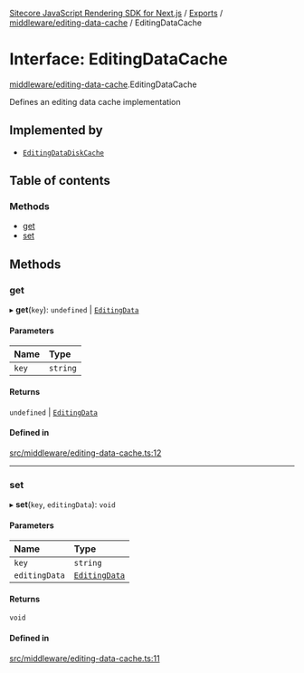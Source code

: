 [Sitecore JavaScript Rendering SDK for Next.js](../README.md) / [Exports](../modules.md) / [middleware/editing-data-cache](../modules/middleware_editing_data_cache.md) / EditingDataCache

# Interface: EditingDataCache

[middleware/editing-data-cache](../modules/middleware_editing_data_cache.md).EditingDataCache

Defines an editing data cache implementation

## Implemented by

- [`EditingDataDiskCache`](../classes/middleware_editing_data_cache.EditingDataDiskCache.md)

## Table of contents

### Methods

- [get](middleware_editing_data_cache.EditingDataCache.md#get)
- [set](middleware_editing_data_cache.EditingDataCache.md#set)

## Methods

### get

▸ **get**(`key`): `undefined` \| [`EditingData`](../modules/sharedTypes_editing_data.md#editingdata)

#### Parameters

| Name | Type |
| :------ | :------ |
| `key` | `string` |

#### Returns

`undefined` \| [`EditingData`](../modules/sharedTypes_editing_data.md#editingdata)

#### Defined in

[src/middleware/editing-data-cache.ts:12](https://github.com/Sitecore/jss/blob/8c00be96/packages/sitecore-jss-nextjs/src/middleware/editing-data-cache.ts#L12)

___

### set

▸ **set**(`key`, `editingData`): `void`

#### Parameters

| Name | Type |
| :------ | :------ |
| `key` | `string` |
| `editingData` | [`EditingData`](../modules/sharedTypes_editing_data.md#editingdata) |

#### Returns

`void`

#### Defined in

[src/middleware/editing-data-cache.ts:11](https://github.com/Sitecore/jss/blob/8c00be96/packages/sitecore-jss-nextjs/src/middleware/editing-data-cache.ts#L11)
